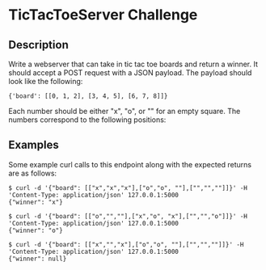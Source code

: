 # TicTacToeServer Challenge

## Description

Write a webserver that can take in tic tac toe boards and return a winner.
It should accept a POST request with a JSON payload. The payload should look like the following:

    {'board': [[0, 1, 2], [3, 4, 5], [6, 7, 8]]}

Each number should be either "x", "o", or "" for an empty square. The numbers correspond to the following positions:

## Examples

Some example curl calls to this endpoint along with the expected returns are as follows:
    
    $ curl -d '{"board": [["x","x","x"],["o","o", ""],["","",""]]}' -H 'Content-Type: application/json' 127.0.0.1:5000
    {"winner": "x"}

    $ curl -d '{"board": [["o","",""],["x","o", "x"],["","","o"]]}' -H 'Content-Type: application/json' 127.0.0.1:5000
    {"winner": "o"}
    
    $ curl -d '{"board": [["x","","x"],["o","o", ""],["","",""]]}' -H 'Content-Type: application/json' 127.0.0.1:5000
    {"winner": null}